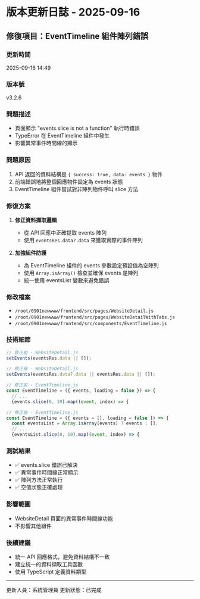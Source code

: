 # 版本更新日誌 - 2025-09-16

## 修復項目：EventTimeline 組件陣列錯誤

### 更新時間
2025-09-16 14:49

### 版本號
v3.2.6

### 問題描述
- 頁面顯示 "events.slice is not a function" 執行時錯誤
- TypeError 在 EventTimeline 組件中發生
- 影響異常事件時間線的顯示

### 問題原因
1. API 返回的資料結構是 `{ success: true, data: events }` 物件
2. 前端錯誤地將整個回應物件設定為 events 狀態
3. EventTimeline 組件嘗試對非陣列物件呼叫 slice 方法

### 修復方案
1. **修正資料擷取邏輯**
   - 從 API 回應中正確提取 events 陣列
   - 使用 `eventsRes.data?.data` 來獲取實際的事件陣列

2. **加強組件防護**
   - 為 EventTimeline 組件的 events 參數設定預設值為空陣列
   - 使用 `Array.isArray()` 檢查並確保 events 是陣列
   - 統一使用 eventsList 變數來避免錯誤

### 修改檔案
- `/root/0901newwww/frontend/src/pages/WebsiteDetail.js`
- `/root/0901newwww/frontend/src/pages/WebsiteDetailWithTabs.js`
- `/root/0901newwww/frontend/src/components/EventTimeline.js`

### 技術細節
```javascript
// 修正前 - WebsiteDetail.js
setEvents(eventsRes.data || []);

// 修正後 - WebsiteDetail.js
setEvents(eventsRes.data?.data || eventsRes.data || []);

// 修正前 - EventTimeline.js
const EventTimeline = ({ events, loading = false }) => {
  // ...
  {events.slice(0, 10).map((event, index) => {

// 修正後 - EventTimeline.js
const EventTimeline = ({ events = [], loading = false }) => {
  const eventsList = Array.isArray(events) ? events : [];
  // ...
  {eventsList.slice(0, 10).map((event, index) => {
```

### 測試結果
- ✅ events.slice 錯誤已解決
- ✅ 異常事件時間線正常顯示
- ✅ 陣列方法正常執行
- ✅ 空值狀態正確處理

### 影響範圍
- WebsiteDetail 頁面的異常事件時間線功能
- 不影響其他組件

### 後續建議
- 統一 API 回應格式，避免資料結構不一致
- 建立統一的資料擷取工具函數
- 使用 TypeScript 定義資料類型

---
更新人員：系統管理員
更新狀態：已完成